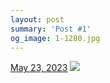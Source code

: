 ```yaml
---
layout: post
summary: 'Post #1'
og_image: 1-1280.jpg
---
```


<p>
  <time>
    <a href="/1">May 23, 2023</a>
  </time>
  <a href="/1">
    <img src="{{ site.assets_url }}/1-640.jpg" srcset="{{ site.assets_url }}/1-320.jpg 320w, {{ site.assets_url }}/1-640.jpg 640w, {{ site.assets_url }}/1-960.jpg 960w, {{ site.assets_url }}/1-1280.jpg 1280w" sizes="(min-width: 700px) 50vw, calc(100vw - 2rem)" />
  </a>
</p>

